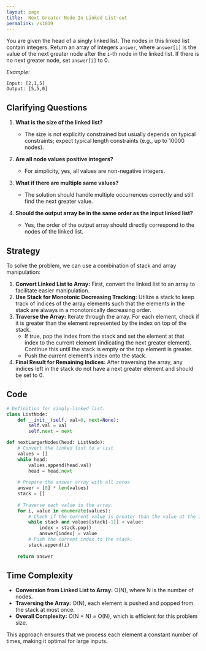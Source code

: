 ```yaml
---
layout: page
title:  Next Greater Node In Linked List-out
permalink: /s1019
---
```

You are given the head of a singly linked list. The nodes in this linked list contain integers. Return an array of integers `answer`, where `answer[i]` is the value of the next greater node after the `i`-th node in the linked list. If there is no next greater node, set `answer[i]` to 0.

*Example:*
```
Input: [2,1,5]
Output: [5,5,0]
```

## Clarifying Questions
1. **What is the size of the linked list?**
   - The size is not explicitly constrained but usually depends on typical constraints; expect typical length constraints (e.g., up to 10000 nodes).

2. **Are all node values positive integers?**
   - For simplicity, yes, all values are non-negative integers.

3. **What if there are multiple same values?**
   - The solution should handle multiple occurrences correctly and still find the next greater value.

4. **Should the output array be in the same order as the input linked list?**
   - Yes, the order of the output array should directly correspond to the nodes of the linked list.

## Strategy
To solve the problem, we can use a combination of stack and array manipulation:
1. **Convert Linked List to Array:** First, convert the linked list to an array to facilitate easier manipulation.
2. **Use Stack for Monotonic Decreasing Tracking:** Utilize a stack to keep track of indices of the array elements such that the elements in the stack are always in a monotonically decreasing order.
3. **Traverse the Array:** Iterate through the array. For each element, check if it is greater than the element represented by the index on top of the stack.
    - If true, pop the index from the stack and set the element at that index to the current element (indicating the next greater element). Continue this until the stack is empty or the top element is greater.
    - Push the current element’s index onto the stack.
4. **Final Result for Remaining Indices:** After traversing the array, any indices left in the stack do not have a next greater element and should be set to 0.

## Code

```python
# Definition for singly-linked list.
class ListNode:
    def __init__(self, val=0, next=None):
        self.val = val
        self.next = next

def nextLargerNodes(head: ListNode):
    # Convert the linked list to a list
    values = []
    while head:
        values.append(head.val)
        head = head.next
    
    # Prepare the answer array with all zeros
    answer = [0] * len(values)
    stack = []
    
    # Traverse each value in the array.
    for i, value in enumerate(values):
        # Check if the current value is greater than the value at the index of the top of the stack.
        while stack and values[stack[-1]] < value:
            index = stack.pop()
            answer[index] = value
        # Push the current index to the stack.
        stack.append(i)
    
    return answer
```

## Time Complexity
- **Conversion from Linked List to Array:** O(N), where N is the number of nodes.
- **Traversing the Array:** O(N), each element is pushed and popped from the stack at most once.
- **Overall Complexity:** O(N + N) = O(N), which is efficient for this problem size.

This approach ensures that we process each element a constant number of times, making it optimal for large inputs.